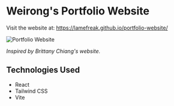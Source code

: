 # Weirong's Portfolio Website
Visit the website at: https://lamefreak.github.io/portfolio-website/

![Portfolio Website]("./src/assets/preview.gif")

<i>Inspired by Brittany Chiang's website.</i>

## Technologies Used
- React
- Tailwind CSS
- Vite
